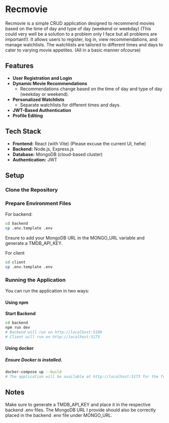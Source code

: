 # Recmovie

Recmovie is a simple CRUD application designed to recommend movies based on the time of day and type of day (weekend or weekday) (This could very well be a solution to a problem only I face but all problems are important!). It allows users to register, log in, view recommendations, and manage watchlists. The watchlists are tailored to different times and days to cater to varying movie appetites. (All in a basic manner ofcourse)

## Features

- **User Registration and Login**
- **Dynamic Movie Recommendations**
  - Recommendations change based on the time of day and type of day (weekday or weekend).
- **Personalized Watchlists**
  - Separate watchlists for different times and days.
- **JWT-Based Authentication**
- **Profile Editing**

## Tech Stack

- **Frontend:** React (with Vite) (Please excuse the current UI, hehe)
- **Backend:** Node.js, Express.js
- **Database:** MongoDB (cloud-based cluster)
- **Authentication:** JWT

## Setup

### Clone the Repository

### Prepare Environment Files

For backend:

```bash
cd backend
cp .env.template .env
```

Ensure to add your MongoDB URL in the MONGO_URL variable and generate a TMDB_API_KEY.

For client

```bash
cd client
cp .env.template .env
```

### Running the Application

You can run the application in two ways:

#### Using npm

**Start Backend**

```bash
cd backend
npm run dev
# Backend will run on http://localhost:5100
# Client will run on http://localhost:5173
```

#### Using docker

##### Ensure Docker is installed.

```bash
docker-compose up --build
# The application will be available at http://localhost:5173 for the frontend and http://localhost:5100 for the backend.
```

## Notes

Make sure to generate a TMDB_API_KEY and place it in the respective backend .env files. The MongoDB URL I provide should also be correctly placed in the backend .env file under MONGO_URL.

